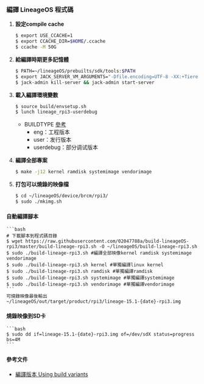 ### 編譯 LineageOS 程式碼
1. **設定compile cache**
    ```bash
    $ export USE_CCACHE=1
    $ export CCACHE_DIR=$HOME/.ccache
    $ ccache -M 50G
    ```
2. **給編譯時期更多記憶體**
    ```bash
    $ PATH=~/lineageOS/prebuilts/sdk/tools:$PATH
    $ export JACK_SERVER_VM_ARGUMENTS="-Dfile.encoding=UTF-8 -XX:+TieredCompilation -Xmx4g"
    $ jack-admin kill-server && jack-admin start-server
    ```
3. **載入編譯環境變數**
    ```bash
    $ source build/envsetup.sh
    $ lunch lineage_rpi3-userdebug
    ```
    - BUILDTYPE [參考](https://source.android.com/setup/build/building#choose-a-target)
       - eng：工程版本 
       - user：发行版本
       - userdebug：部分调试版本

4. **編譯全部專案**
    ```bash
    $ make -j12 kernel ramdisk systemimage vendorimage
    ```
5. **打包可以燒錄的映像檔**
    ```bash
    $ cd ~/lineageOS/device/brcm/rpi3/
    $ sudo ./mkimg.sh
    ```
#### 自動編譯腳本
    ```bash
    # 下載腳本到程式碼目錄
    $ wget https://raw.githubusercontent.com/02047788a/build-lineageOS-rpi3/master/build-lineage-rpi3.sh -O ~/lineageOS/build-lineage-rpi3.sh
    $ sudo ./build-lineage-rpi3.sh #編譯全部映像kernel ramdisk systemimage vendorimage
    $ sudo ./build-lineage-rpi3.sh kernel #單獨編譯linux kernel
    $ sudo ./build-lineage-rpi3.sh ramdisk #單獨編譯ramdisk
    $ sudo ./build-lineage-rpi3.sh systemimage #單獨編譯systemimage
    $ sudo ./build-lineage-rpi3.sh vendorimage #單獨編譯vendorimage
    ```
    可燒錄映像最後輸出
    ~/lineageOS/out/target/product/rpi3/lineage-15.1-{date}-rpi3.img
#### 燒錄映像到SD卡
    ```bash
    $ sudo dd if=lineage-15.1-{date}-rpi3.img of=/dev/sdX status=progress bs=4M
    ```

#### 參考文件
- [編譯版本 Using build variants](https://source.android.com/setup/develop/new-device#build-variants)